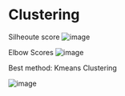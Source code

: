 # Clustering

Silheoute score
![image](https://github.com/Lastmile04/Clustering-Using-Pycaret/assets/76776321/3d99c516-833d-4458-8087-2ef5c08f2b93)


Elbow Scores
![image](https://github.com/Lastmile04/Clustering-Using-Pycaret/assets/76776321/e059199b-ac66-4ab5-b565-210f33f39af9)


Best method: Kmeans Clustering

![image](https://github.com/Lastmile04/Clustering-Using-Pycaret/assets/76776321/9071278e-4602-4855-9a55-350ad8318452)


